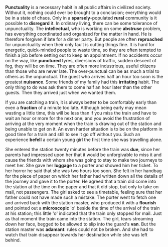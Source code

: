 **Punctuality** is a necessary habit in all public affairs in civilized society. Without it, nothing could ever be brought to a conclusion; everything would be in a state of chaos. Only in a **sparsely**-populated **rural** community is it possible to **disregard** it. In ordinary living, there can be some tolerance of unpunctuality. The **intellectual**, who is working on some **abstruse** problem, has everything coordinated and organized for the matter in hand. He is therefore forgiven if late for a dinner party. But people are often **reproached** for unpunctuality when their only fault is cutting things fine. It is hard for energetic, quick-minded people to waste time, so they are often tempted to finish a job before setting out to keep an appointment. If no accidents occur on the way, like **punctured** tyres, diversions of traffic, sudden descent of fog, they will be on time. They are often more industrious, useful citizens than those who are never late. The over-punctual can be as much a trial to others as the unpunctual. The guest who arrives half an hour too soon is the greatest **nuisance**. Some friends of my family had this **irritating** habit. The only thing to do was ask them to come half an hour later than the other guests. Then they arrived just when we wanted them.



If you are catching a train, it is always better to be comfortably early than even a **fraction** of a minute too late. Although being early may mean wasting a little time, this will be less than if you miss the train and have to wait an hour or more for the next one; and you avoid the frustration of arriving at the very moment when the train is drawing out of the station and being unable to get on it. An even harder situation is to be on the platform in good time for a train and still to see it go off without you. Such an experience **befell** a certain young girl the first time she was travelling alone.



She entered the station twenty minutes before the train was **due**, since her parents had impressed upon her that it would be unforgivable to miss it and cause the friends with whom she was going to stay to make two journeys to meet her. She gave her **luggage** to a porter and showed him her ticket. To her horror he said that she was two hours too soon. She felt in her handbag for the piece of paper on which her father had written down all the details of the journey and gave it to the porter. He agreed that a train did come into the station at the time on the paper and that it did stop, but only to take on mail, not passengers. The girl asked to see a timetable, feeling sure that her father could not have made such a mistake. The porter went to fetch one and arrived back with the station master, who produced it with a **flourish** and pointed out a **microscopic** 'o' beside the time of the arrival of the train at his station; this little 'o' indicated that the train only stopped for mail. Just as that moment the train came into the station. The girl, tears streaming down her face, begged to be allowed to slip into the guard's **van**. But the station master was **adamant**: rules could not be broken. And she had to watch that train disappear towards her destination while she was left behind.
